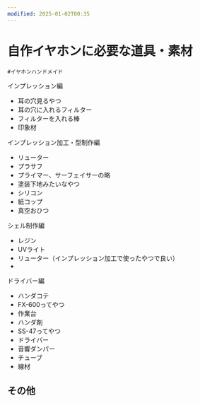 ```yaml
---
modified: 2025-01-02T00:35
---
```

# 自作イヤホンに必要な道具・素材

`#イヤホンハンドメイド`

インプレッション編

- 耳の穴見るやつ  
- 耳の穴に入れるフィルター  
- フィルターを入れる棒  
- 印象材  

インプレッション加工・型制作編

- リューター  
- プラサフ  
- プライマー、サーフェイサーの略  
- 塗装下地みたいなやつ  
- シリコン  
- 紙コップ  
- 真空おひつ  

シェル制作編

- レジン  
- UVライト  
- リューター（インプレッション加工で使ったやつで良い）  
-  

ドライバー編

- ハンダコテ  
- FX-600ってやつ  
- 作業台  
- ハンダ剤  
- SS-47ってやつ  
- ドライバー  
- 音響ダンパー  
- チューブ  
- 線材  

## その他